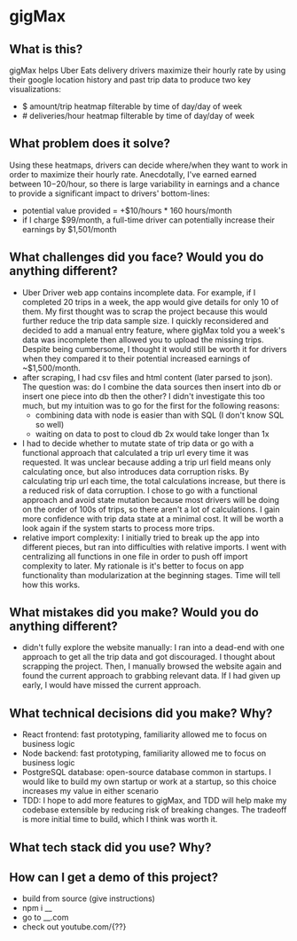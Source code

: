 # gigMax
## What is this?
gigMax helps Uber Eats delivery drivers maximize their hourly rate by using their google location history and past trip data to produce two key visualizations:
- $ amount/trip heatmap filterable by time of day/day of week
- \# deliveries/hour heatmap filterable by time of day/day of week  

## What problem does it solve?
Using these heatmaps, drivers can decide where/when they want to work in order to maximize their hourly rate. Anecdotally, I've earned earned between $10-$20/hour, so there is large variability in earnings and a chance to provide a significant impact to drivers' bottom-lines:

- potential value provided = +$10/hours * 160 hours/month
- if I charge $99/month, a full-time driver can potentially increase their earnings by $1,501/month

## What challenges did you face? Would you do anything different?
- Uber Driver web app contains incomplete data. For example, if I completed 20 trips in a week, the app would give details for only 10 of them. My first thought was to scrap the project because this would further reduce the trip data sample size. I quickly reconsidered and decided to add a manual entry feature, where gigMax told you a week's data was incomplete then allowed you to upload the missing trips. Despite being cumbersome, I thought it would still be worth it for drivers when they compared it to their potential increased earnings of ~$1,500/month.
- after scraping, I had csv files and html content (later parsed to json). The question was: do I combine the data sources then insert into db or insert one piece into db then the other? I didn't investigate this too much, but my intuition was to go for the first for the following reasons:
  - combining data with node is easier than with SQL (I don't know SQL so well)
  - waiting on data to post to cloud db 2x would take longer than 1x
- I had to decide whether to mutate state of trip data or go with a functional approach that calculated a trip url every time it was requested. It was unclear because adding a trip url field means only calculating once, but also introduces data corruption risks. By calculating trip url each time, the total calculations increase, but there is a reduced risk of data corruption. I chose to go with a functional approach and avoid state mutation because most drivers will be doing on the order of 100s of trips, so there aren't a lot of calculations. I gain more confidence with trip data state at a minimal cost. It will be worth a look again if the system starts to process more trips.
- relative import complexity: I initially tried to break up the app into different pieces, but ran into difficulties with relative imports. I went with centralizing all functions in one file in order to push off import complexity to later. My rationale is it's better to focus on app functionality than modularization at the beginning stages. Time will tell how this works.
## What mistakes did you make? Would you do anything different?
- didn't fully explore the website manually: I ran into a dead-end with one approach to get all the trip data and got discouraged. I thought about scrapping the project. Then, I manually browsed the website again and found the current approach to grabbing relevant data. If I had given up early, I would have missed the current approach.  

## What technical decisions did you make? Why?
- React frontend: fast prototyping, familiarity allowed me to focus on business logic
- Node backend: fast prototyping, familiarity allowed me to focus on business logic
- PostgreSQL database: open-source database common in startups. I would like to build my own startup or work at a startup, so this choice increases my value in either scenario
- TDD: I hope to add more features to gigMax, and TDD will help make my codebase extensible by reducing risk of breaking changes. The tradeoff is more initial time to build, which I think was worth it.

## What tech stack did you use? Why?

## How can I get a demo of this project?
- build from source (give instructions)
- npm i __
- go to __.com
- check out youtube.com/{??}
